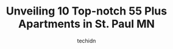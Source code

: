 ---
layout: ampstory
image: https://i0.wp.com/www.depkes.org/wp-content/uploads/2023/06/55-plus-apartments-0-in-st-paul-mn-1685845753.jpeg?resize=640,853
author: techidn
featured: false
description: Discover the impressive array of 55 Plus Apartments options in St. Paul MN, where you can find 10 of the largest 55 Plus Apartments establishments in the area. From renowned classics to hidd
title: Unveiling 10 Top-notch 55 Plus Apartments in St. Paul MN
cover:
   title: Unveiling 10 Top-notch 55 Plus Apartments in St. Paul MN
   subtitle: Rickpate
   background: https://www.depkes.org/wp-content/uploads/2023/06/55-plus-apartments-0-in-st-paul-mn-1685845753.jpeg

pages: 
 - layout: thirds
   top: <h1>#1 Pathways On the Park</h1>
   bottom: "<p>Yesterday a mentally ill tenant almost burned his apartment down. Smoke filled the entire apartment and the hallways! Nearby tenants begged the management to go inside an</p>"
   background: https://www.depkes.org/wp-content/uploads/2023/06/55-plus-apartments-1-in-st-paul-mn-1685845753.jpeg
   backgroundblur: true
 - layout: thirds
   top: <h1>#2 Cambric Senior Apartments</h1>
   bottom: "<p>I too have been having trouble getting in touch w this place and so has my housing coordinator!!! Would love to live here but if no one returns phone calls, idk how Im g</p>"
   background: https://www.depkes.org/wp-content/uploads/2023/06/55-plus-apartments-2-in-st-paul-mn-1685845754.jpeg
   cta:
      link: https://www.depkes.org/blog/unveiling-10-top-notch-55-plus-apartments-in-st-paul-mn/
      text: Unveiling 10 Top-notch 55 Plus Apartments in St. Paul MN
 - layout: thirds
   top: <h1>#3 Osceola Place Apartments</h1>
   bottom: "<p>260 Osceola Ave, St Paul, MN 55102, United States</p>"
   background: https://www.depkes.org/wp-content/uploads/2023/06/55-plus-apartments-3-in-st-paul-mn-1685845754.jpeg
   cta:
      link: https://www.depkes.org/blog/unveiling-10-top-notch-55-plus-apartments-in-st-paul-mn/
      text: Unveiling 10 Top-notch 55 Plus Apartments in St. Paul MN
 - layout: thirds
   top: <h1>#4 Phalen Senior Apartments</h1>
   bottom: "<p>635 Phalen Blvd # 103, St Paul, MN 55130, United States</p>"
   background: https://images.unsplash.com/photo-1462556791646-c201b8241a94?ixlib=rb-4.0.3&ixid=MnwxMjA3fDB8MHxwaG90by1wYWdlfHx8fGVufDB8fHx8&auto=format&fit=crop&w=640&h=853&q=80
   cta:
      link: https://www.depkes.org/blog/unveiling-10-top-notch-55-plus-apartments-in-st-paul-mn/
      text: Unveiling 10 Top-notch 55 Plus Apartments in St. Paul MN
 - layout: thirds
   top: <h1>#5 Seven Hills Senior Living</h1>
   bottom: "<p>733 Selby Ave, St Paul, MN 55104, United States</p>"
   background: https://images.unsplash.com/photo-1524169358666-79f22534bc6e?ixlib=rb-4.0.3&ixid=MnwxMjA3fDB8MHxwaG90by1wYWdlfHx8fGVufDB8fHx8&auto=format&fit=crop&w=640&h=853&q=80
   cta:
      link: https://www.depkes.org/blog/unveiling-10-top-notch-55-plus-apartments-in-st-paul-mn/
      text: Unveiling 10 Top-notch 55 Plus Apartments in St. Paul MN
 - layout: thirds
   top: <h1>#6 Central Towers</h1>
   bottom: "<p>20 E Exchange St, St Paul, MN 55101, United States</p>"
   background: https://images.unsplash.com/photo-1580610447943-1bfbef5efe07?ixlib=rb-4.0.3&ixid=MnwxMjA3fDB8MHxwaG90by1wYWdlfHx8fGVufDB8fHx8&auto=format&fit=crop&w=640&h=853&q=80
   cta:
      link: https://www.depkes.org/blog/unveiling-10-top-notch-55-plus-apartments-in-st-paul-mn/
      text: Unveiling 10 Top-notch 55 Plus Apartments in St. Paul MN
 - layout: thirds
   top: <h1>#7 Legacy Commons at Signal Hills 55+ Apartments</h1>
   bottom: "<p>45 Butler Ave E, West St Paul, MN 55118, United States</p>"
   background: https://images.unsplash.com/photo-1541356665065-22676f35dd40?ixlib=rb-4.0.3&ixid=MnwxMjA3fDB8MHxwaG90by1wYWdlfHx8fGVufDB8fHx8&auto=format&fit=crop&w=640&h=853&q=80
   cta:
      link: https://www.depkes.org/blog/unveiling-10-top-notch-55-plus-apartments-in-st-paul-mn/
      text: Unveiling 10 Top-notch 55 Plus Apartments in St. Paul MN
 - layout: thirds
   middle: Continue reading...
   background: https://images.unsplash.com/photo-1546497974-b213c9efb599?ixlib=rb-4.0.3&ixid=MnwxMjA3fDB8MHxwaG90by1wYWdlfHx8fGVufDB8fHx8&auto=format&fit=crop&w=640&h=853&q=80
   cta:
      link: https://www.depkes.org/blog/unveiling-10-top-notch-55-plus-apartments-in-st-paul-mn/
      text: Unveiling 10 Top-notch 55 Plus Apartments in St. Paul MN
      
---